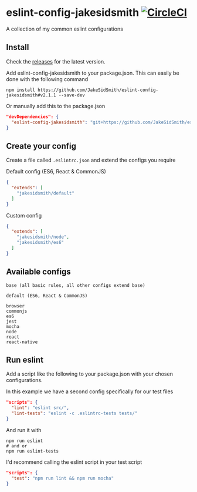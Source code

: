 # eslint-config-jakesidsmith [![CircleCI](https://circleci.com/gh/JakeSidSmith/eslint-config-jakesidsmith.svg?style=svg)](https://circleci.com/gh/JakeSidSmith/eslint-config-jakesidsmith)
A collection of my common eslint configurations

## Install

Check the [releases](https://github.com/JakeSidSmith/eslint-config-jakesidsmith/releases) for the latest version.

Add eslint-config-jakesidsmith to your package.json. This can easily be done with the following command

```shell
npm install https://github.com/JakeSidSmith/eslint-config-jakesidsmith#v2.1.1 --save-dev
```

Or manually add this to the package.json

```json
"devDependencies": {
  "eslint-config-jakesidsmith": "git+https://github.com/JakeSidSmith/eslint-config-jakesidsmith.git#v2.1.1"
}
```

## Create your config

Create a file called `.eslintrc.json` and extend the configs you require

Default config (ES6, React & CommonJS)

```json
{
  "extends": [
    "jakesidsmith/default"
  ]
}
```

Custom config

```json
{
  "extends": [
    "jakesidsmith/node",
    "jakesidsmith/es6"
  ]
}
```

## Available configs

```
base (all basic rules, all other configs extend base)

default (ES6, React & CommonJS)

browser
commonjs
es6
jest
mocha
node
react
react-native
```

## Run eslint

Add a script like the following to your package.json with your chosen configurations.

In this example we have a second config specifically for our test files

```json
"scripts": {
  "lint": "eslint src/",
  "lint-tests": "eslint -c .eslintrc-tests tests/"
}
```

And run it with

```shell
npm run eslint
# and or
npm run eslint-tests
```

I'd recommend calling the eslint script in your test script

```json
"scripts": {
  "test": "npm run lint && npm run mocha"
}
```

